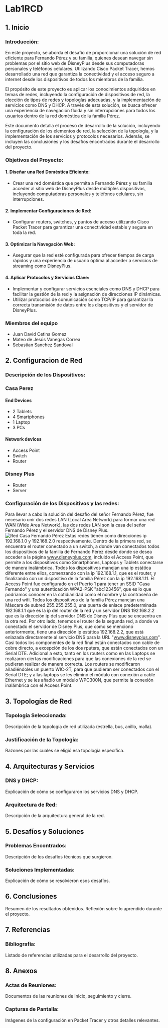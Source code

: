 # Lab1RCD
  
## 1. Inicio
### Introducción:
En este proyecto, se aborda el desafío de proporcionar una solución de red eficiente para Fernando Pérez y su familia, quienes desean navegar sin problemas por el sitio web de DisneyPlus desde sus computadoras personales y teléfonos celulares. Utilizando Cisco Packet Tracer, hemos desarrollado una red que garantiza la conectividad y el acceso seguro a internet desde los dispositivos de todos los miembros de la familia.

El propósito de este proyecto es aplicar los conocimientos adquiridos en temas de redes, incluyendo la configuración de dispositivos de red, la elección de tipos de redes y topologías adecuadas, y la implementación de servicios como DNS y DHCP. A través de esta solución, se busca ofrecer una experiencia de navegación fluida y sin interrupciones para todos los usuarios dentro de la red doméstica de la familia Pérez.

Este documento detalla el proceso de desarrollo de la solución, incluyendo la configuración de los elementos de red, la selección de la topología, y la implementación de los servicios y protocolos necesarios. Además, se incluyen las conclusiones y los desafíos encontrados durante el desarrollo del proyecto.
### Objetivos del Proyecto:
#### 1. Diseñar una Red Doméstica Eficiente:

+ Crear una red doméstica que permita a Fernando Pérez y su familia acceder al sitio web de DisneyPlus desde múltiples dispositivos, incluyendo computadoras personales y teléfonos celulares, sin interrupciones.
#### 2. Implementar Configuraciones de Red:

+ Configurar routers, switches, y puntos de acceso utilizando Cisco Packet Tracer para garantizar una conectividad estable y segura en toda la red.
#### 3. Optimizar la Navegación Web:

+ Asegurar que la red esté configurada para ofrecer tiempos de carga rápidos y una experiencia de usuario óptima al acceder a servicios de streaming como DisneyPlus.
#### 4. Aplicar Protocolos y Servicios Clave:

+ Implementar y configurar servicios esenciales como DNS y DHCP para facilitar la gestión de la red y la asignación de direcciones IP dinámicas.
+ Utilizar protocolos de comunicación como TCP/IP para garantizar la correcta transmisión de datos entre los dispositivos y el servidor de DisneyPlus.

### Miembros del equipo
+ Juan David Cetina Gomez
+ Mateo de Jesús Vanegas Correa
+ Sebastian Sanchez Sandoval

## 2. Configuracion de Red
### Descripción de los Dispositivos:
### Casa Perez
#### End Devices
+ 2 Tablets
+ 4 Smartphones
+ 1 Laptop
+ 3 PCs

#### Network devices
+ Access Point
+ Switch
+ Router

### Disney Plus
+ Router
+ Server

### Configuración de los Dispositivos y las redes:
Para llevar a cabo la solución del desafío del señor Fernando Pérez, fue necesario unir dos redes LAN (Local Area Network) para formar una red WAN (Wide Area Network), las dos redes LAN son la casa del señor Fernando Pérez y el servidor DNS de Disney Plus.
![Red Casa Fernando Pérez](GestionTareasUML.png)
Estas redes tienen como direcciones ip 192.168.1.0 y 192.168.2.0 respectivamente. Dentro de la primera red, se encuentra el router conectado a un switch, a donde van conectados todos los dispositivos de la familia de Fernando Pérez desde donde se desea acceder a la página www.disneyplus.com, incluido el Access Point, que permite a los dispositivos como Smartphones, Laptops y Tablets conectarse de manera inalámbrica. Todos los dispositivos manejan una ip estática diferente entre ellos, comenzando con la ip 192.168.1.1, que es el router, y finalizando con un dispositivo de la familia Pérez con la ip 192.168.1.11. El Access Point fue configurado en el Puerto 1 para tener un SSID "Casa Fernando" y una autenticación WPA2-PSK "abc123456", que es lo que podriamos conocer en la cotidianidad como el nombre y la contraseña de una red wifi. Todos los dispositivos de la familia Pérez manejan una Máscara de subred 255.255.255.0, una puerta de enlace predeterminada 192.168.1.1 que es la ip del router de la red y un servidor DNS 192.168.2.2 que es la dirección ip del servidor DNS de Disney Plus que se encuentra en la otra red. Por otro lado, tenemos el router de la segunda red, a donde va conectado el servidor de Disney Plus, que como se mencionó anteriormente, tiene una dirección ip estática 192.168.2.2, que está enlazada directamente al servicio DNS para la URL "www.disneyplus.com". Casi todos los componentes de la red final están conectados con cable de cobre directo, a excepción de los dos rputers, que están conectados con un Serial DTE.
Adicional a esto, tanto en los routers como en las Laptops se realizaron ciertas modificaciones para que las conexiones de la red se pudieran realizar de manera correcta. Los routers se modificaron añadiéndoles un puerto WIC-2T, para que pudieran ser conectados con el Serial DTE; y a las laptops se les eliminó el módulo con conexión a cable Ethernet y se les añadió un módulo WPC300N, que permite la conexión inalámbrica con el Access Point.

## 3. Topologías de Red
### Topología Seleccionada:
Descripción de la topología de red utilizada (estrella, bus, anillo, malla).

### Justificación de la Topología:
Razones por las cuales se eligió esa topología específica.

## 4. Arquitecturas y Servicios
### DNS y DHCP: 
Explicación de cómo se configuraron los servicios DNS y DHCP.

### Arquitectura de Red:
Descripción de la arquitectura general de la red.

## 5. Desafíos y Soluciones
### Problemas Encontrados:
Descripción de los desafíos técnicos que surgieron.

### Soluciones Implementadas:
Explicación de cómo se resolvieron esos desafíos.

## 6. Conclusiones
Resumen de los resultados obtenidos. Reflexión sobre lo aprendido durante el proyecto.

## 7. Referencias
### Bibliografía:
Listado de referencias utilizadas para el desarrollo del proyecto.

## 8. Anexos
### Actas de Reuniones:
Documentos de las reuniones de inicio, seguimiento y cierre.

### Capturas de Pantalla:
Imágenes de la configuración en Packet Tracer y otros detalles relevantes.

